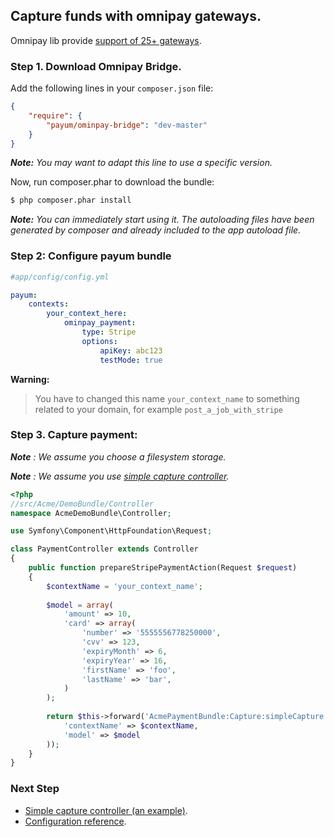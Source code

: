 ## Capture funds with omnipay gateways.

Omnipay lib provide [support of 25+ gateways](https://github.com/adrianmacneil/omnipay#payment-gateways). 

### Step 1. Download Omnipay Bridge.

Add the following lines in your `composer.json` file:

```json
{
    "require": {
        "payum/ominpay-bridge": "dev-master"
    }
}
```

_**Note:** You may want to adapt this line to use a specific version._

Now, run composer.phar to download the bundle:

```bash
$ php composer.phar install
```

_**Note:** You can immediately start using it. The autoloading files have been generated by composer and already included to the app autoload file._

### Step 2: Configure payum bundle

```yaml
#app/config/config.yml

payum:
    contexts:
        your_context_here:
            ominpay_payment:
                type: Stripe
                options:
                    apiKey: abc123
                    testMode: true
```

**Warning:**

> You have to changed this name `your_context_name` to something related to your domain, for example `post_a_job_with_stripe` 

### Step 3. Capture payment:

_**Note** : We assume you choose a filesystem storage._
 
_**Note** : We assume you use [simple capture controller](capture_simple_controller.md)._

```php
<?php
//src/Acme/DemoBundle/Controller
namespace AcmeDemoBundle\Controller;

use Symfony\Component\HttpFoundation\Request;

class PaymentController extends Controller 
{
    public function prepareStripePaymentAction(Request $request)
    {
        $contextName = 'your_context_name';
    
        $model = array(
            'amount' => 10,
            'card' => array(
                'number' => '5555556778250000',
                'cvv' => 123,
                'expiryMonth' => 6,
                'expiryYear' => 16,
                'firstName' => 'foo',
                'lastName' => 'bar',
            )
        );
        
        return $this->forward('AcmePaymentBundle:Capture:simpleCapture', array(
            'contextName' => $contextName,
            'model' => $model
        ));
    }
}
```

### Next Step

* [Simple capture controller (an example)](capture_simple_controller.md).
* [Configuration reference](configuration_reference.md).